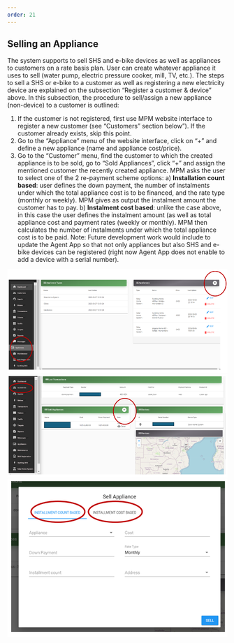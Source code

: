 ```yaml
---
order: 21
---
```


## Selling an Appliance
The system supports to sell SHS and e-bike devices as well as appliances to customers on a rate basis plan. User can create whatever appliance it uses to sell (water pump, electric pressure cooker, mill, TV, etc.). The steps to sell a SHS or e-bike to a customer as well as registering a new electricity device are explained on the subsection “Register a customer & device” above.
In this subsection, the procedure to sell/assign a new appliance (non-device) to a customer is outlined:
1.	If the customer is not registered, first use MPM website interface to register a new customer (see “Customers” section below”). If the customer already exists, skip this point.
2.	Go to the “Appliance” menu of the website interface, click on “+” and define a new appliance (name and appliance cost/price).
3.	Go to the “Customer” menu, find the customer to which the created appliance is to be sold, go to “Sold Appliances”, click “+” and assign the mentioned customer the recently created appliance. MPM asks the user to select one of the 2 re-payment scheme options:
a)	**Installation count based**: user defines the down payment, the number of instalments under which the total appliance cost is to be financed, and the rate type (monthly or weekly). MPM gives as output the instalment amount the customer has to pay.
b)	**Instalment cost based**: unlike the case above, in this case the user defines the instalment amount (as well as total appliance cost and payment rates (weekly or monthly). MPM then calculates the number of instalments under which the total appliance cost is to be paid.
Note: Future development work would include to update the Agent App so that not only appliances but also SHS and e-bike devices can be registered (right now Agent App does not enable to add a device with a serial number).  

![alt text](image-2.png)
![alt text](image-3.png)
![alt text](image-4.png)
